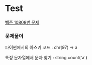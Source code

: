 # Test
[백준 10808번 문제](https://www.acmicpc.net/problem/10808)

### 문제풀이

파이썬에서의 아스키 코드 : chr(97) -> a

특정 문자열에서 문자 찾기 : string.count('a')
